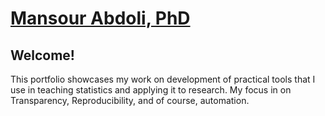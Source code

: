 # [Mansour Abdoli, PhD](manabdoli.github.io)
## Welcome!
This portfolio showcases my work on development of practical tools that I use in teaching statistics and applying it to research. My focus in on Transparency, Reproducibility, and of course, automation.


